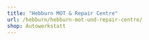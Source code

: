 ```yaml
---
title: "Hebburn MOT & Repair Centre"
url: /hebburn/hebburn-mot-und-repair-centre/
shop: Autowerkstatt
---
```

